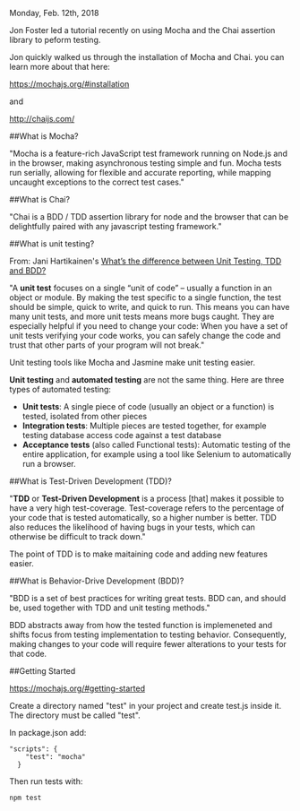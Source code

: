Monday, Feb. 12th, 2018

Jon Foster led a tutorial recently on using Mocha and the Chai assertion library to peform testing.

Jon quickly walked us through the installation of Mocha and Chai. you can learn more about that here:

https://mochajs.org/#installation

and

http://chaijs.com/

##What is Mocha?

"Mocha is a feature-rich JavaScript test framework running on Node.js and in the browser, making asynchronous testing simple and fun. Mocha tests run serially, allowing for flexible and accurate reporting, while mapping uncaught exceptions to the correct test cases."

##What is Chai?

"Chai is a BDD / TDD assertion library for node and the browser that can be delightfully paired with any javascript testing framework."

##What is unit testing?

From: Jani Hartikainen's [What’s the difference between Unit Testing, TDD and BDD?](http://www.tutorialsteacher.com/nodejs/nodejs-module-exports)

"A **unit test** focuses on a single “unit of code” – usually a function in an object or module. By making the test specific to a single function, the test should be simple, quick to write, and quick to run. This means you can have many unit tests, and more unit tests means more bugs caught. They are especially helpful if you need to change your code: When you have a set of unit tests verifying your code works, you can safely change the code and trust that other parts of your program will not break."

Unit testing tools like Mocha and Jasmine make unit testing easier.

**Unit testing** and **automated testing** are not the same thing. Here are three types of automated testing:

- **Unit tests**: A single piece of code (usually an object or a function) is tested, isolated from other pieces
- **Integration tests**: Multiple pieces are tested together, for example testing database access code against a test database
- **Acceptance tests** (also called Functional tests): Automatic testing of the entire application, for example using a tool like Selenium to automatically run a browser.

##What is Test-Driven Development (TDD)?

"**TDD** or **Test-Driven Development** is a process [that] makes it possible to have a very high test-coverage. Test-coverage refers to the percentage of your code that is tested automatically, so a higher number is better. TDD also reduces the likelihood of having bugs in your tests, which can otherwise be difficult to track down."

The point of TDD is to make maitaining code and adding new features easier.

##What is Behavior-Drive Development (BDD)?

"BDD is a set of best practices for writing great tests. BDD can, and should be, used together with TDD and unit testing methods."

BDD abstracts away from how the tested function is implemeneted and shifts focus from testing implementation to testing behavior. Consequently, making changes to your code will require fewer alterations to your tests for that code.

##Getting Started

https://mochajs.org/#getting-started

Create a directory named "test" in your project and create test.js inside it. The directory must be called "test".

In package.json add:
```
"scripts": {
    "test": "mocha"
  }
```
Then run tests with:
```
npm test
```
